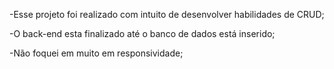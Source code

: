 -Esse projeto foi realizado com intuito de desenvolver habilidades de CRUD;

-O back-end esta finalizado até o banco de dados está inserido;

-Não foquei em muito em responsividade;